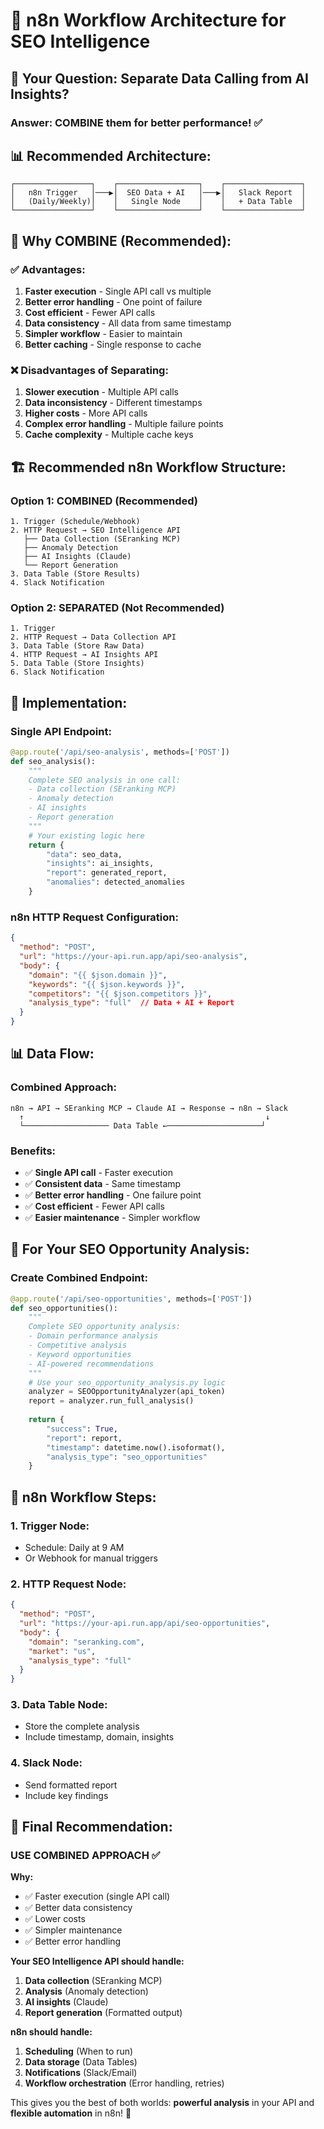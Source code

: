 # 🚀 n8n Workflow Architecture for SEO Intelligence

## 🤔 **Your Question: Separate Data Calling from AI Insights?**

### **Answer: COMBINE them for better performance!** ✅

## 📊 **Recommended Architecture:**

```
┌─────────────────┐    ┌──────────────────┐    ┌─────────────────┐
│   n8n Trigger   │───▶│  SEO Data + AI   │───▶│   Slack Report  │
│   (Daily/Weekly)│    │   Single Node    │    │   + Data Table  │
└─────────────────┘    └──────────────────┘    └─────────────────┘
```

## 🎯 **Why COMBINE (Recommended):**

### **✅ Advantages:**
1. **Faster execution** - Single API call vs multiple
2. **Better error handling** - One point of failure
3. **Cost efficient** - Fewer API calls
4. **Data consistency** - All data from same timestamp
5. **Simpler workflow** - Easier to maintain
6. **Better caching** - Single response to cache

### **❌ Disadvantages of Separating:**
1. **Slower execution** - Multiple API calls
2. **Data inconsistency** - Different timestamps
3. **Higher costs** - More API calls
4. **Complex error handling** - Multiple failure points
5. **Cache complexity** - Multiple cache keys

## 🏗️ **Recommended n8n Workflow Structure:**

### **Option 1: COMBINED (Recommended)**
```
1. Trigger (Schedule/Webhook)
2. HTTP Request → SEO Intelligence API
   ├── Data Collection (SEranking MCP)
   ├── Anomaly Detection
   ├── AI Insights (Claude)
   └── Report Generation
3. Data Table (Store Results)
4. Slack Notification
```

### **Option 2: SEPARATED (Not Recommended)**
```
1. Trigger
2. HTTP Request → Data Collection API
3. Data Table (Store Raw Data)
4. HTTP Request → AI Insights API
5. Data Table (Store Insights)
6. Slack Notification
```

## 🚀 **Implementation:**

### **Single API Endpoint:**
```python
@app.route('/api/seo-analysis', methods=['POST'])
def seo_analysis():
    """
    Complete SEO analysis in one call:
    - Data collection (SEranking MCP)
    - Anomaly detection
    - AI insights
    - Report generation
    """
    # Your existing logic here
    return {
        "data": seo_data,
        "insights": ai_insights,
        "report": generated_report,
        "anomalies": detected_anomalies
    }
```

### **n8n HTTP Request Configuration:**
```json
{
  "method": "POST",
  "url": "https://your-api.run.app/api/seo-analysis",
  "body": {
    "domain": "{{ $json.domain }}",
    "keywords": "{{ $json.keywords }}",
    "competitors": "{{ $json.competitors }}",
    "analysis_type": "full"  // Data + AI + Report
  }
}
```

## 📊 **Data Flow:**

### **Combined Approach:**
```
n8n → API → SEranking MCP → Claude AI → Response → n8n → Slack
  ↑                                                      ↓
  └─────────────────── Data Table ←─────────────────────┘
```

### **Benefits:**
- ✅ **Single API call** - Faster execution
- ✅ **Consistent data** - Same timestamp
- ✅ **Better error handling** - One failure point
- ✅ **Cost efficient** - Fewer API calls
- ✅ **Easier maintenance** - Simpler workflow

## 🎯 **For Your SEO Opportunity Analysis:**

### **Create Combined Endpoint:**
```python
@app.route('/api/seo-opportunities', methods=['POST'])
def seo_opportunities():
    """
    Complete SEO opportunity analysis:
    - Domain performance analysis
    - Competitive analysis  
    - Keyword opportunities
    - AI-powered recommendations
    """
    # Use your seo_opportunity_analysis.py logic
    analyzer = SEOOpportunityAnalyzer(api_token)
    report = analyzer.run_full_analysis()
    
    return {
        "success": True,
        "report": report,
        "timestamp": datetime.now().isoformat(),
        "analysis_type": "seo_opportunities"
    }
```

## 🔧 **n8n Workflow Steps:**

### **1. Trigger Node:**
- Schedule: Daily at 9 AM
- Or Webhook for manual triggers

### **2. HTTP Request Node:**
```json
{
  "method": "POST",
  "url": "https://your-api.run.app/api/seo-opportunities",
  "body": {
    "domain": "seranking.com",
    "market": "us",
    "analysis_type": "full"
  }
}
```

### **3. Data Table Node:**
- Store the complete analysis
- Include timestamp, domain, insights

### **4. Slack Node:**
- Send formatted report
- Include key findings

## 🎯 **Final Recommendation:**

### **USE COMBINED APPROACH** ✅

**Why:**
- ✅ Faster execution (single API call)
- ✅ Better data consistency
- ✅ Lower costs
- ✅ Simpler maintenance
- ✅ Better error handling

**Your SEO Intelligence API should handle:**
1. **Data collection** (SEranking MCP)
2. **Analysis** (Anomaly detection)
3. **AI insights** (Claude)
4. **Report generation** (Formatted output)

**n8n should handle:**
1. **Scheduling** (When to run)
2. **Data storage** (Data Tables)
3. **Notifications** (Slack/Email)
4. **Workflow orchestration** (Error handling, retries)

This gives you the best of both worlds: **powerful analysis** in your API and **flexible automation** in n8n! 🚀

